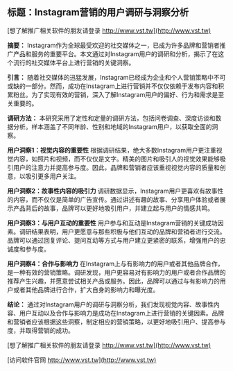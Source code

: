 ## **标题：Instagram营销的用户调研与洞察分析**

[想了解推广相关软件的朋友请登录 http://www.vst.tw](http://www.vst.tw)

**摘要：**
Instagram作为全球最受欢迎的社交媒体之一，已成为许多品牌和营销者推广产品和服务的重要平台。本文通过对Instagram用户的调研和分析，揭示了在这个流行的社交媒体平台上进行营销的关键洞察。

**引言：**
随着社交媒体的迅猛发展，Instagram已经成为企业和个人营销策略中不可或缺的一部分。然而，成功在Instagram上进行营销并不仅仅依赖于发布内容和积累粉丝。为了实现有效的营销，深入了解Instagram用户的偏好、行为和需求是至关重要的。

**调研方法：**
本研究采用了定性和定量的调研方法，包括问卷调查、深度访谈和数据分析。样本涵盖了不同年龄、性别和地域的Instagram用户，以获取全面的洞察。

**用户洞察1：视觉内容的重要性**
根据调研结果，绝大多数Instagram用户更注重视觉内容，如照片和视频，而不仅仅是文字。精美的图片和吸引人的视觉效果能够吸引用户的注意力并提高参与度。因此，品牌和营销者应该重视视觉内容的质量和创意，以吸引更多用户关注。

**用户洞察2：故事性内容的吸引力**
调研数据显示，Instagram用户更喜欢有故事性的内容，而不仅仅是简单的广告宣传。通过讲述有趣的故事、分享用户体验或者展示产品背后的故事，品牌可以更好地吸引用户，并建立起与用户的情感共鸣。

**用户洞察3：与用户互动的重要性**
用户参与和互动是Instagram营销的关键成功因素。调研结果表明，用户更愿意与那些积极与他们互动的品牌和营销者进行交流。品牌可以通过回复评论、提问互动等方式与用户建立更紧密的联系，增强用户的忠诚度和参与度。

**用户洞察4：合作与影响力**
在Instagram上与有影响力的用户或者其他品牌合作，是一种有效的营销策略。调研发现，用户更容易对有影响力的用户或者合作品牌的推荐产生兴趣，并愿意尝试相关产品或服务。因此，品牌可以通过与有影响力的用户或者其他品牌进行合作，扩大自身的影响力和曝光度。

**结论：**
通过对Instagram用户的调研与洞察分析，我们发现视觉内容、故事性内容、用户互动以及合作与影响力是成功在Instagram上进行营销的关键因素。品牌和营销者应该根据这些洞察，制定相应的营销策略，以更好地吸引用户、提高参与度，并取得营销的成功。

[想了解推广相关软件的朋友请登录 http://www.vst.tw](http://www.vst.tw)


[访问软件官网 http://www.vst.tw](http://www.vst.tw)
